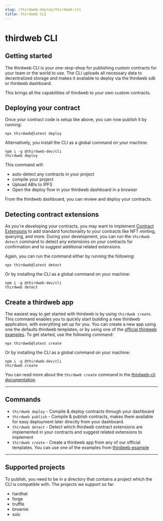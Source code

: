```yaml
---
slug: /thirdweb-deploy/thirdweb-cli
title: thirdweb CLI
---
```


# thirdweb CLI

## Getting started

The thirdweb CLI is your one-stop-shop for publishing custom contracts for your team or the world to use. The CLI uploads all necessary data to decentralized storage and makes it available to deploy via the thirdweb sdk or thirdweb dashboard.

This brings all the capabilities of thirdweb to your own custom contracts.

## Deploying your contract

Once your contract code is setup like above, you can now publish it by running:

```shell
npx thirdweb@latest deploy
```

Alternatively, you install the CLI as a global command on your machine:

```shell
npm i -g @thirdweb-dev/cli
thirdweb deploy
```

This command will:

- auto-detect any contracts in your project
- compile your project
- Upload ABIs to IPFS
- Open the deploy flow in your thirdweb dashboard in a browser

From the thirdweb dashboard, you can review and deploy your contracts.

## Detecting contract extensions

As you're developing your contracts, you may want to implement [Contract Extensions](https://portal.thirdweb.com/thirdweb-deploy/contract-extensions) to add standard functionality to your contracts like NFT minting, querying, and more. During your development, you can run the `thirdweb detect` command to detect any extensions on your contracts for confirmation and to suggest additional related extensions.

Again, you can run the command either by running the following:

```shell
npx thirdweb@latest detect
```

Or by installing the CLI as a global command on your machine:

```shell
npm i -g @thirdweb-dev/cli
thirdweb detect
```

## Create a thirdweb app

The easiest way to get started with thirdweb is by using `thirdweb create`. This command enables you to quickly start building a new thirdweb application, with everything set up for you. You can create a new app using one the defaults thirdweb templates, or by using one of the [official thirdweb examples](https://github.com/thirdweb-example). To get started, use the following command:

```shell
npx thirdweb@latest create
```

Or by installing the CLI as a global command on your machine:

```shell
npm i -g @thirdweb-dev/cli
thirdweb create
```

You can read more about the `thirdweb create` command in the [thirdweb-cli documentation](https://github.com/thirdweb-dev/thirdweb-cli/blob/main/create-readme.md).

---

## Commands

- `thirdweb deploy` - Compile & deploy contracts through your dashboard
- `thirdweb publish` - Compile & publish contracts, makes them available for easy deployment later directly from your dashboard.
- `thirdweb detect` - Detect which thirdweb contract extensions are implemented in your contracts and suggest related extensions to implement
- `thirdweb create` - Create a thirdweb app from any of our official templates. You can use one of the examples from [thirdweb-example](https://github.com/thirdweb-example)

---

## Supported projects

To publish, you need to be in a directory that contains a project which the CLI is compatible
with. The projects we support so far:

- hardhat
- forge
- truffle
- brownie
- solc
